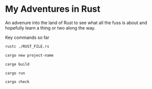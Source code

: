 # My Adventures in Rust

An advenure into the land of Rust to see what all the fuss is about and hopefully learn a thing or two along the way.

Key commands so far

```bash
rustc ./RUST_FILE.rs

cargo new project-name

carge build

cargo run

cargo check

```
